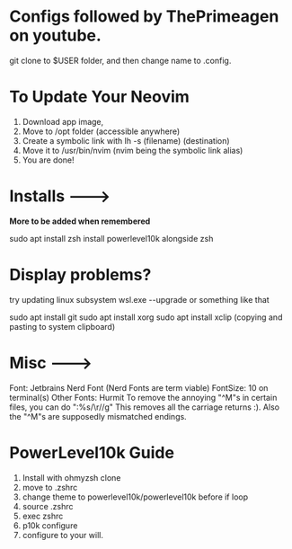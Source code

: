 # Configs followed by ThePrimeagen on youtube.
git clone to $USER folder, and then change name to .config.

# To Update Your Neovim
1. Download app image,
2. Move to /opt folder (accessible anywhere)
3. Create a symbolic link with lh -s (filename) (destination)
4. Move it to /usr/bin/nvim (nvim being the symbolic link alias)
5. You are done!

# Installs --->
**More to be added when remembered**

sudo apt install zsh
install powerlevel10k alongside zsh

# Display problems?
try updating linux subsystem
wsl.exe --upgrade or something like that

sudo apt install git
sudo apt install xorg
sudo apt install xclip (copying and pasting to system clipboard)

# Misc --->
Font: Jetbrains Nerd Font (Nerd Fonts are term viable)
FontSize: 10 on terminal(s)
Other Fonts: Hurmit 
To remove the annoying "^M"s in certain files, you can do 
":%s/\r//g" This removes all the carriage returns :). Also the "^M"s 
are supposedly mismatched endings.

# PowerLevel10k Guide
1. Install with ohmyzsh clone
2. move to .zshrc
3. change theme to powerlevel10k/powerlevel10k before if loop
4. source .zshrc
5. exec zshrc
6. p10k configure
7. configure to your will.


